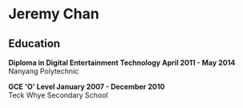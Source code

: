 <h1>Jeremy Chan</h1>
<h2>Education</h2>

<b>Diploma in Digital Entertainment Technology April 2011 - May 2014</b><br>
Nanyang Polytechnic 


<b>GCE 'O' Level January 2007 - December 2010</b><br>
Teck Whye Secondary School
